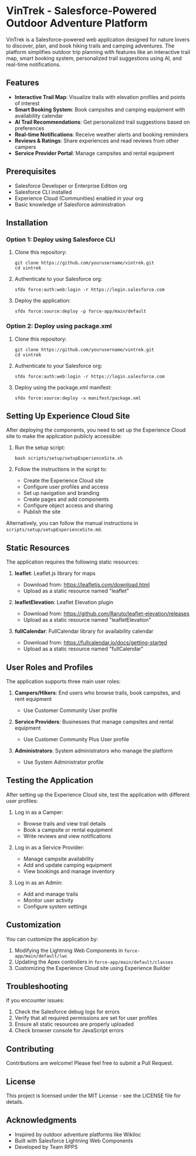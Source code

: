 # VinTrek - Salesforce-Powered Outdoor Adventure Platform

VinTrek is a Salesforce-powered web application designed for nature lovers to discover, plan, and book hiking trails and camping adventures. The platform simplifies outdoor trip planning with features like an interactive trail map, smart booking system, personalized trail suggestions using AI, and real-time notifications.

## Features

- **Interactive Trail Map**: Visualize trails with elevation profiles and points of interest
- **Smart Booking System**: Book campsites and camping equipment with availability calendar
- **AI Trail Recommendations**: Get personalized trail suggestions based on preferences
- **Real-time Notifications**: Receive weather alerts and booking reminders
- **Reviews & Ratings**: Share experiences and read reviews from other campers
- **Service Provider Portal**: Manage campsites and rental equipment

## Prerequisites

- Salesforce Developer or Enterprise Edition org
- Salesforce CLI installed
- Experience Cloud (Communities) enabled in your org
- Basic knowledge of Salesforce administration

## Installation

### Option 1: Deploy using Salesforce CLI

1. Clone this repository:
   ```
   git clone https://github.com/yourusername/vintrek.git
   cd vintrek
   ```

2. Authenticate to your Salesforce org:
   ```
   sfdx force:auth:web:login -r https://login.salesforce.com
   ```

3. Deploy the application:
   ```
   sfdx force:source:deploy -p force-app/main/default
   ```

### Option 2: Deploy using package.xml

1. Clone this repository:
   ```
   git clone https://github.com/yourusername/vintrek.git
   cd vintrek
   ```

2. Authenticate to your Salesforce org:
   ```
   sfdx force:auth:web:login -r https://login.salesforce.com
   ```

3. Deploy using the package.xml manifest:
   ```
   sfdx force:source:deploy -x manifest/package.xml
   ```

## Setting Up Experience Cloud Site

After deploying the components, you need to set up the Experience Cloud site to make the application publicly accessible:

1. Run the setup script:
   ```
   bash scripts/setup/setupExperienceSite.sh
   ```

2. Follow the instructions in the script to:
   - Create the Experience Cloud site
   - Configure user profiles and access
   - Set up navigation and branding
   - Create pages and add components
   - Configure object access and sharing
   - Publish the site

Alternatively, you can follow the manual instructions in `scripts/setup/setupExperienceSite.md`.

## Static Resources

The application requires the following static resources:

1. **leaflet**: Leaflet.js library for maps
   - Download from: https://leafletjs.com/download.html
   - Upload as a static resource named "leaflet"

2. **leafletElevation**: Leaflet Elevation plugin
   - Download from: https://github.com/Raruto/leaflet-elevation/releases
   - Upload as a static resource named "leafletElevation"

3. **fullCalendar**: FullCalendar library for availability calendar
   - Download from: https://fullcalendar.io/docs/getting-started
   - Upload as a static resource named "fullCalendar"

## User Roles and Profiles

The application supports three main user roles:

1. **Campers/Hikers**: End users who browse trails, book campsites, and rent equipment
   - Use Customer Community User profile

2. **Service Providers**: Businesses that manage campsites and rental equipment
   - Use Customer Community Plus User profile

3. **Administrators**: System administrators who manage the platform
   - Use System Administrator profile

## Testing the Application

After setting up the Experience Cloud site, test the application with different user profiles:

1. Log in as a Camper:
   - Browse trails and view trail details
   - Book a campsite or rental equipment
   - Write reviews and view notifications

2. Log in as a Service Provider:
   - Manage campsite availability
   - Add and update camping equipment
   - View bookings and manage inventory

3. Log in as an Admin:
   - Add and manage trails
   - Monitor user activity
   - Configure system settings

## Customization

You can customize the application by:

1. Modifying the Lightning Web Components in `force-app/main/default/lwc`
2. Updating the Apex controllers in `force-app/main/default/classes`
3. Customizing the Experience Cloud site using Experience Builder

## Troubleshooting

If you encounter issues:

1. Check the Salesforce debug logs for errors
2. Verify that all required permissions are set for user profiles
3. Ensure all static resources are properly uploaded
4. Check browser console for JavaScript errors

## Contributing

Contributions are welcome! Please feel free to submit a Pull Request.

## License

This project is licensed under the MIT License - see the LICENSE file for details.

## Acknowledgments

- Inspired by outdoor adventure platforms like Wikiloc
- Built with Salesforce Lightning Web Components
- Developed by Team RPPS
